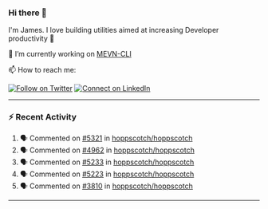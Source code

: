 ### Hi there 👋

I'm James. I love building utilities aimed at increasing Developer productivity :raised_hands: 

🔭 I’m currently working on [MEVN-CLI](https://github.com/madlabsinc/mevn-cli)

📫 How to reach me:

[![Follow on Twitter](https://img.shields.io/badge/--twitter?label=Twitter&logo=Twitter&style=social)](https://twitter.com/james_madhacks) [![Connect on LinkedIn](https://img.shields.io/badge/--linkedin?label=LinkedIn&logo=LinkedIn&style=social)](https://www.linkedin.com/in/jamesgeorge007)

---

### :zap: Recent Activity

<!--START_SECTION:activity-->
1. 🗣 Commented on [#5321](https://github.com/hoppscotch/hoppscotch/issues/5321#issuecomment-3168784596) in [hoppscotch/hoppscotch](https://github.com/hoppscotch/hoppscotch)
2. 🗣 Commented on [#4962](https://github.com/hoppscotch/hoppscotch/issues/4962#issuecomment-3168717419) in [hoppscotch/hoppscotch](https://github.com/hoppscotch/hoppscotch)
3. 🗣 Commented on [#5233](https://github.com/hoppscotch/hoppscotch/issues/5233#issuecomment-3168716846) in [hoppscotch/hoppscotch](https://github.com/hoppscotch/hoppscotch)
4. 🗣 Commented on [#5223](https://github.com/hoppscotch/hoppscotch/issues/5223#issuecomment-3168716305) in [hoppscotch/hoppscotch](https://github.com/hoppscotch/hoppscotch)
5. 🗣 Commented on [#3810](https://github.com/hoppscotch/hoppscotch/issues/3810#issuecomment-3168716102) in [hoppscotch/hoppscotch](https://github.com/hoppscotch/hoppscotch)
<!--END_SECTION:activity-->

---

<!--
**jamesgeorge007/jamesgeorge007** is a ✨ _special_ ✨ repository because its `README.md` (this file) appears on your GitHub profile.

Here are some ideas to get you started:

- 🌱 I’m currently learning ...
- 👯 I’m looking to collaborate on ...
- 🤔 I’m looking for help with ...
- 💬 Ask me about ...
- 😄 Pronouns: ...
- ⚡ Fun fact: ...
-->
